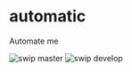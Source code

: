 # automatic
Automate me   

![swip master](https://github.com/nonameexist/automatic/workflows/Nginx%20upstream%20switch%20ipv6%20test/badge.svg?branch=master "Swip master status")
![swip develop](https://github.com/nonameexist/automatic/workflows/Nginx%20upstream%20switch%20ipv6%20test/badge.svg?branch=master "Swip develop status")

